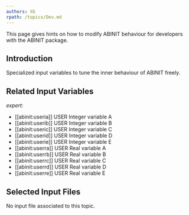 ```yaml
---
authors: XG
rpath: /topics/Dev.md
---
```

<!--
This file is automatically generated by mksite.py. All changes will be lost.
Change the input yaml files or the python code
-->

This page gives hints on how to modify ABINIT behaviour for developers with the ABINIT package.

## Introduction

Specialized input variables to tune the inner behaviour of ABINIT freely.



## Related Input Variables

*expert:*

- [[abinit:useria]]  USER Integer variable A
- [[abinit:userib]]  USER Integer variable B
- [[abinit:useric]]  USER Integer variable C
- [[abinit:userid]]  USER Integer variable D
- [[abinit:userie]]  USER Integer variable E
- [[abinit:userra]]  USER Real variable A
- [[abinit:userrb]]  USER Real variable B
- [[abinit:userrc]]  USER Real variable C
- [[abinit:userrd]]  USER Real variable D
- [[abinit:userre]]  USER Real variable E
 

## Selected Input Files

No input file associated to this topic.

